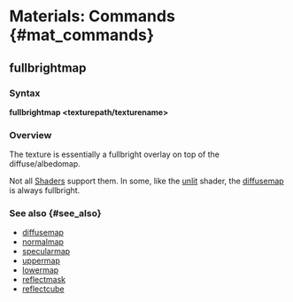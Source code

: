 # Materials: Commands {#mat_commands}
## fullbrightmap
### Syntax

**fullbrightmap <texturepath/texturename>**

### Overview

The texture is essentially a fullbright overlay on top of the
diffuse/albedomap.

Not all [Shaders](Shaders.md) support them. In some, like the
[unlit](unlit.md) shader, the
[diffusemap](diffusemap.md) is always
fullbright.

### See also {#see_also}

-   [diffusemap](diffusemap.md)
-   [normalmap](normalmap.md)
-   [specularmap](specularmap.md)
-   [uppermap](uppermap.md)
-   [lowermap](lowermap.md)
-   [reflectmask](reflectmask.md)
-   [reflectcube](reflectcube.md)